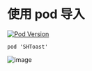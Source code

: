 # 使用 pod 导入
[![Pod Version](http://img.shields.io/cocoapods/v/SHToast.svg?style=flat)](http://cocoadocs.org/docsets/SHToast/)
```
pod 'SHToast'
```

![image](https://github.com/CCSH/SHToast/blob/master/gif.gif)
